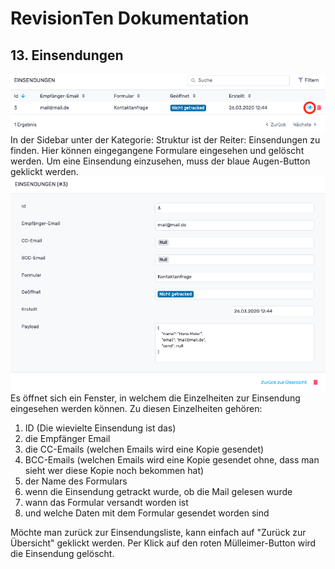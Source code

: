 # RevisionTen Dokumentation
## 13. Einsendungen
![enter image description here](images/watch-submission.png)
In der Sidebar unter der Kategorie: Struktur ist der Reiter: Einsendungen zu finden. 
Hier können eingegangene Formulare eingesehen und gelöscht werden. 
Um eine Einsendung einzusehen, muss der blaue Augen-Button geklickt werden. 
![enter image description here](images/watch-submission-detail.png)
Es öffnet sich ein Fenster, in welchem die Einzelheiten zur Einsendung eingesehen werden können. Zu diesen Einzelheiten gehören:
1. ID (Die wievielte Einsendung ist das)
2. die Empfänger Email 
3. die CC-Emails (welchen Emails wird eine Kopie gesendet)
4. BCC-Emails (welchen Emails wird eine Kopie gesendet ohne, dass man sieht wer diese Kopie noch bekommen hat)
5. der Name des Formulars
6. wenn die Einsendung getrackt wurde, ob die Mail gelesen wurde
7. wann das Formular versandt worden ist
8. und welche Daten mit dem Formular gesendet worden sind

Möchte man zurück zur Einsendungsliste, kann einfach auf "Zurück zur Übersicht" geklickt werden. Per Klick auf den roten Mülleimer-Button wird die Einsendung gelöscht.

